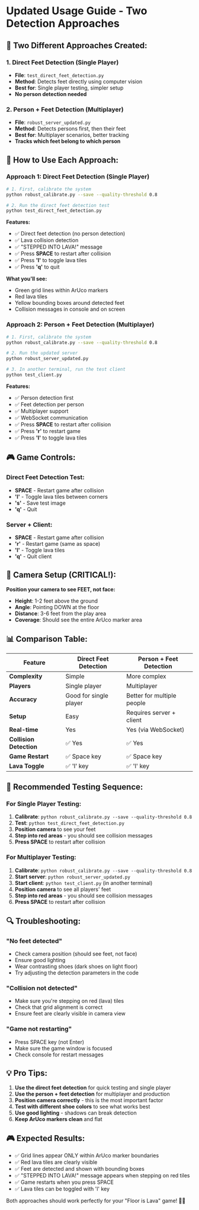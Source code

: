 # Updated Usage Guide - Two Detection Approaches

## 🎯 **Two Different Approaches Created:**

### 1. **Direct Feet Detection** (Single Player)
- **File**: `test_direct_feet_detection.py`
- **Method**: Detects feet directly using computer vision
- **Best for**: Single player testing, simpler setup
- **No person detection needed**

### 2. **Person + Feet Detection** (Multiplayer)
- **File**: `robust_server_updated.py`
- **Method**: Detects persons first, then their feet
- **Best for**: Multiplayer scenarios, better tracking
- **Tracks which feet belong to which person**

## 🚀 **How to Use Each Approach:**

### **Approach 1: Direct Feet Detection (Single Player)**

```bash
# 1. First, calibrate the system
python robust_calibrate.py --save --quality-threshold 0.8

# 2. Run the direct feet detection test
python test_direct_feet_detection.py
```

**Features:**
- ✅ Direct feet detection (no person detection)
- ✅ Lava collision detection
- ✅ "STEPPED INTO LAVA!" message
- ✅ Press **SPACE** to restart after collision
- ✅ Press **'l'** to toggle lava tiles
- ✅ Press **'q'** to quit

**What you'll see:**
- Green grid lines within ArUco markers
- Red lava tiles
- Yellow bounding boxes around detected feet
- Collision messages in console and on screen

### **Approach 2: Person + Feet Detection (Multiplayer)**

```bash
# 1. First, calibrate the system
python robust_calibrate.py --save --quality-threshold 0.8

# 2. Run the updated server
python robust_server_updated.py

# 3. In another terminal, run the test client
python test_client.py
```

**Features:**
- ✅ Person detection first
- ✅ Feet detection per person
- ✅ Multiplayer support
- ✅ WebSocket communication
- ✅ Press **SPACE** to restart after collision
- ✅ Press **'r'** to restart game
- ✅ Press **'l'** to toggle lava tiles

## 🎮 **Game Controls:**

### **Direct Feet Detection Test:**
- **SPACE** - Restart game after collision
- **'l'** - Toggle lava tiles between corners
- **'s'** - Save test image
- **'q'** - Quit

### **Server + Client:**
- **SPACE** - Restart game after collision
- **'r'** - Restart game (same as space)
- **'l'** - Toggle lava tiles
- **'q'** - Quit client

## 🔧 **Camera Setup (CRITICAL!):**

**Position your camera to see FEET, not face:**
- **Height**: 1-2 feet above the ground
- **Angle**: Pointing DOWN at the floor
- **Distance**: 3-6 feet from the play area
- **Coverage**: Should see the entire ArUco marker area

## 📊 **Comparison Table:**

| Feature | Direct Feet Detection | Person + Feet Detection |
|---------|----------------------|------------------------|
| **Complexity** | Simple | More complex |
| **Players** | Single player | Multiplayer |
| **Accuracy** | Good for single player | Better for multiple people |
| **Setup** | Easy | Requires server + client |
| **Real-time** | Yes | Yes (via WebSocket) |
| **Collision Detection** | ✅ Yes | ✅ Yes |
| **Game Restart** | ✅ Space key | ✅ Space key |
| **Lava Toggle** | ✅ 'l' key | ✅ 'l' key |

## 🎯 **Recommended Testing Sequence:**

### **For Single Player Testing:**
1. **Calibrate**: `python robust_calibrate.py --save --quality-threshold 0.8`
2. **Test**: `python test_direct_feet_detection.py`
3. **Position camera** to see your feet
4. **Step into red areas** - you should see collision messages
5. **Press SPACE** to restart after collision

### **For Multiplayer Testing:**
1. **Calibrate**: `python robust_calibrate.py --save --quality-threshold 0.8`
2. **Start server**: `python robust_server_updated.py`
3. **Start client**: `python test_client.py` (in another terminal)
4. **Position camera** to see all players' feet
5. **Step into red areas** - you should see collision messages
6. **Press SPACE** to restart after collision

## 🔍 **Troubleshooting:**

### **"No feet detected"**
- Check camera position (should see feet, not face)
- Ensure good lighting
- Wear contrasting shoes (dark shoes on light floor)
- Try adjusting the detection parameters in the code

### **"Collision not detected"**
- Make sure you're stepping on red (lava) tiles
- Check that grid alignment is correct
- Ensure feet are clearly visible in camera view

### **"Game not restarting"**
- Press SPACE key (not Enter)
- Make sure the game window is focused
- Check console for restart messages

## 💡 **Pro Tips:**

1. **Use the direct feet detection** for quick testing and single player
2. **Use the person + feet detection** for multiplayer and production
3. **Position camera correctly** - this is the most important factor
4. **Test with different shoe colors** to see what works best
5. **Use good lighting** - shadows can break detection
6. **Keep ArUco markers clean** and flat

## 🎮 **Expected Results:**

- ✅ Grid lines appear ONLY within ArUco marker boundaries
- ✅ Red lava tiles are clearly visible
- ✅ Feet are detected and shown with bounding boxes
- ✅ "STEPPED INTO LAVA!" message appears when stepping on red tiles
- ✅ Game restarts when you press SPACE
- ✅ Lava tiles can be toggled with 'l' key

Both approaches should work perfectly for your "Floor is Lava" game! 🎯🔥
